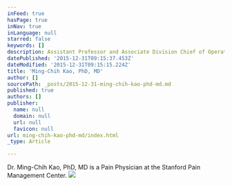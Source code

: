 ```yaml
---
inFeed: true
hasPage: true
inNav: true
inLanguage: null
starred: false
keywords: []
description: Assistant Professor and Associate Division Chief of Operations
datePublished: '2015-12-31T09:15:37.453Z'
dateModified: '2015-12-31T09:15:15.224Z'
title: 'Ming-Chih Kao, PhD, MD'
author: []
sourcePath: _posts/2015-12-31-ming-chih-kao-phd-md.md
published: true
authors: []
publisher:
  name: null
  domain: null
  url: null
  favicon: null
url: ming-chih-kao-phd-md/index.html
_type: Article

---
```

Dr. Ming-Chih Kao, PhD, MD is a Pain Physician at the Stanford Pain Management Center. ![](https://the-grid-user-content.s3-us-west-2.amazonaws.com/3f0aec14-5516-43eb-accb-40e3b88d236f.jpg)